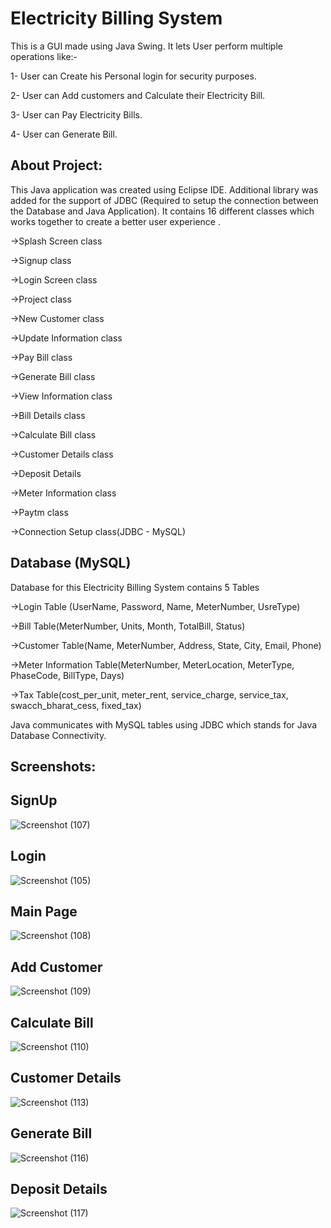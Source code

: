 # Electricity Billing System
This is a GUI made using Java Swing.
It lets User perform multiple operations like:-


1- User can Create his Personal login for security purposes.

2- User can Add customers and Calculate their Electricity Bill.

3- User can Pay Electricity Bills.

4- User can Generate Bill.

## About Project:
This Java application was created using Eclipse IDE.
Additional library was added for the support of JDBC (Required to setup the connection between the Database and Java Application).
It contains 16 different classes which works together to create a better user experience .

->Splash Screen class

->Signup class

->Login Screen class

->Project class

->New Customer class

->Update Information class

->Pay Bill class

->Generate Bill class

->View Information class

->Bill Details class

->Calculate Bill class

->Customer Details class

->Deposit Details

->Meter Information class

->Paytm class

->Connection Setup class(JDBC - MySQL)

## Database (MySQL)
Database for this Electricity Billing System contains 5 Tables


->Login Table (UserName, Password, Name, MeterNumber, UsreType)

->Bill Table(MeterNumber, Units, Month, TotalBill, Status)

->Customer Table(Name, MeterNumber, Address, State, City, Email, Phone)

->Meter Information Table(MeterNumber, MeterLocation, MeterType, PhaseCode, BillType, Days)

->Tax Table(cost_per_unit, meter_rent, service_charge, service_tax, swacch_bharat_cess, fixed_tax)

Java communicates with MySQL tables using JDBC which stands for Java Database Connectivity.

## Screenshots:

## SignUp
![Screenshot (107)](https://github.com/ayushguptasah/Electricity_Billing_System/assets/72430178/f201f3cd-f1b9-4b70-a311-35acdbd9ed93)

## Login
![Screenshot (105)](https://github.com/ayushguptasah/Electricity_Billing_System/assets/72430178/1d40a106-8cf1-4542-8fa3-e8ef1decfb17)

## Main Page
![Screenshot (108)](https://github.com/ayushguptasah/Electricity_Billing_System/assets/72430178/bb973bea-cbd4-44de-ab0c-0e1e64785c4f)

## Add Customer
![Screenshot (109)](https://github.com/ayushguptasah/Electricity_Billing_System/assets/72430178/68410d8b-3399-4872-b325-15bd876eb5e6)

## Calculate Bill
![Screenshot (110)](https://github.com/ayushguptasah/Electricity_Billing_System/assets/72430178/7b8931de-6e88-4b35-83d9-e6dc42bb05c2)

## Customer Details
![Screenshot (113)](https://github.com/ayushguptasah/Electricity_Billing_System/assets/72430178/5bafadc6-2acf-4e21-bc9a-040814a10f57)

## Generate Bill
![Screenshot (116)](https://github.com/ayushguptasah/Electricity_Billing_System/assets/72430178/d8b54ed1-ecfb-4e32-8cd8-6f1349441008)

## Deposit Details
![Screenshot (117)](https://github.com/ayushguptasah/Electricity_Billing_System/assets/72430178/f4c741ee-361d-4516-9d84-2e83a6a43c7b)

